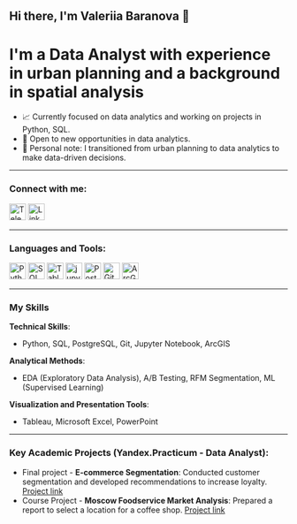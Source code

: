 ## Hi there, I'm Valeriia Baranova 👋

# I'm a Data Analyst with experience in urban planning and a background in spatial analysis

- 📈 Currently focused on data analytics and working on projects in Python, SQL.
- 🤝 Open to new opportunities in data analytics.
- 🌟 Personal note: I transitioned from urban planning to data analytics to make data-driven decisions. 

---

### Connect with me:
[<img src="https://img.icons8.com/color/48/000000/telegram-app.png" alt="Telegram" width="30"/>](https://t.me/inlightwithu)
[<img src="https://img.icons8.com/color/48/000000/linkedin.png" alt="LinkedIn" width="30"/>](https://www.linkedin.com/in/valeriia-baranova-3b15a29b/)

---

### Languages and Tools:
<span>
    <img src="https://img.icons8.com/color/48/000000/python.png" alt="Python" width="30"/>
    <img src="https://img.icons8.com/color/48/000000/sql.png" alt="SQL" width="30"/>
    <img src="https://img.icons8.com/color/48/000000/tableau-software.png" alt="Tableau" width="30"/>
    <img src="https://img.icons8.com/fluency/48/jupyter.png" alt="jupyter"" width="30"/>
    <img src="https://img.icons8.com/color/48/000000/postgreesql.png" alt="PostgreSQL" width="30"/>
    <img src="https://iconlogovector.com/uploads/images/2024/11/lg-672beb92e8b64-Git.webp" alt="Git" width="30"/>
    <img src="https://iconlogovector.com/uploads/images/2024/11/lg-6728bd4f89958-ArcGIS.webp" alt="ArcGIS" width="30"/> 
</span>


---

### My Skills

**Technical Skills**:
- Python, SQL, PostgreSQL, Git, Jupyter Notebook, ArcGIS

**Analytical Methods**:
- EDA (Exploratory Data Analysis), A/B Testing, RFM Segmentation, ML (Supervised Learning)

**Visualization and Presentation Tools**:
- Tableau, Microsoft Excel, PowerPoint

---

### Key Academic Projects (Yandex.Practicum - Data Analyst):
- Final project - **E-commerce Segmentation**: Conducted customer segmentation and developed recommendations to increase loyalty. [Project link](#)
- Course Project - **Moscow Foodservice Market Analysis**: Prepared a report to select a location for a coffee shop. [Project link](#)
